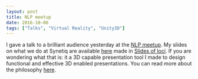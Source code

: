 ```yaml
---
layout: post
title: NLP meetup
date: 2016-10-06
tags: ["Talks", "Virtual Reality", "Unity3D"]
---
```


I gave a talk to a brilliant audience yesterday at the [NLP meetup](http://www.meetup.com/Hungarian-nlp/events/234237929/). My slides on what we do at Synetiq are available [here](http://agostontorok.github.io/research/nlp_meetup_synetiq_mediaresearch) made in [Slides of loci](https://github.com/agostontorok/slides-of-loci). If you are wondering what that is: it a 3D capable presentation tool I made to design functional and effective 3D enabled presentations. You can read more about the philosophy [here](https://github.com/agostontorok/slides-of-loci#-slides-of-loci-).
